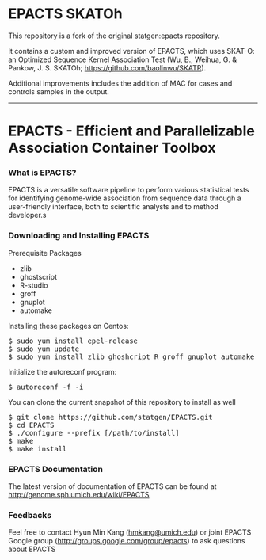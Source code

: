 # EPACTS SKATOh

This repository is a fork of the original statgen:epacts repository.

It contains a custom and improved version of EPACTS, which uses SKAT-O: an Optimized Sequence Kernel Association Test (Wu, B., Weihua, G. & Pankow, J. S. SKATOh; https://github.com/baolinwu/SKATR).

Additional improvements includes the addition of MAC for cases and controls samples in the output.

 ------------------------------------------------------------------------------

# EPACTS - Efficient and Parallelizable Association Container Toolbox

### What is EPACTS?

EPACTS is a versatile software pipeline to perform various statistical tests for identifying genome-wide association from sequence data through a user-friendly interface, both to scientific analysts and to method developer.s

### Downloading and Installing EPACTS

Prerequisite Packages
- zlib
- ghostscript
- R-studio
- groff
- gnuplot
- automake  

Installing these packages on Centos:
<pre>
$ sudo yum install epel-release
$ sudo yum update
$ sudo yum install zlib ghoshcript R groff gnuplot automake -y
</pre>

Initialize the autoreconf program:
<pre>
$ autoreconf -f -i
</pre>

You can clone the current snapshot of this repository to install as well

<pre>
$ git clone https://github.com/statgen/EPACTS.git
$ cd EPACTS
$ ./configure --prefix [/path/to/install]
$ make
$ make install
</pre>

### EPACTS Documentation

The latest version of documentation of EPACTS can be found at
http://genome.sph.umich.edu/wiki/EPACTS

### Feedbacks

Feel free to contact Hyun Min Kang (hmkang@umich.edu) or joint EPACTS Google group (http://groups.google.com/group/epacts) to ask questions about EPACTS
